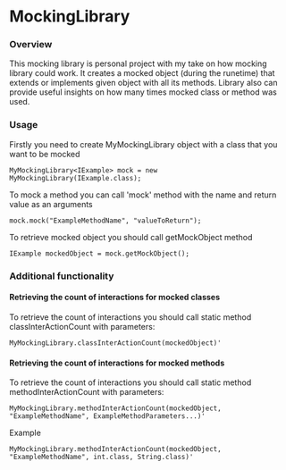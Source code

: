 # MockingLibrary

### Overview

This mocking library is personal project with my take on how mocking library could work. 
It creates a mocked object (during the runetime) that extends or implements given object with 
all its methods. Library also can provide useful insights on how many times mocked class or method was used. 

### Usage

Firstly you need to create MyMockingLibrary object with a class that you want to be mocked

```
MyMockingLibrary<IExample> mock = new MyMockingLibrary(IExample.class);
```

To mock a method you can call 'mock' method with the name and return value as an arguments
```
mock.mock("ExampleMethodName", "valueToReturn");
```

To retrieve mocked object you should call getMockObject method

```
IExample mockedObject = mock.getMockObject();
```

### Additional functionality

#### Retrieving the count of interactions for mocked classes

To retrieve the count of interactions you should call static method classInterActionCount with
parameters:

```
MyMockingLibrary.classInterActionCount(mockedObject)'
```

#### Retrieving the count of interactions for mocked methods

To retrieve the count of interactions you should call static method methodInterActionCount with 
parameters:

```
MyMockingLibrary.methodInterActionCount(mockedObject, "ExampleMethodName", ExampleMethodParameters...)'
```

Example
```
MyMockingLibrary.methodInterActionCount(mockedObject, "ExampleMethodName", int.class, String.class)'
```


